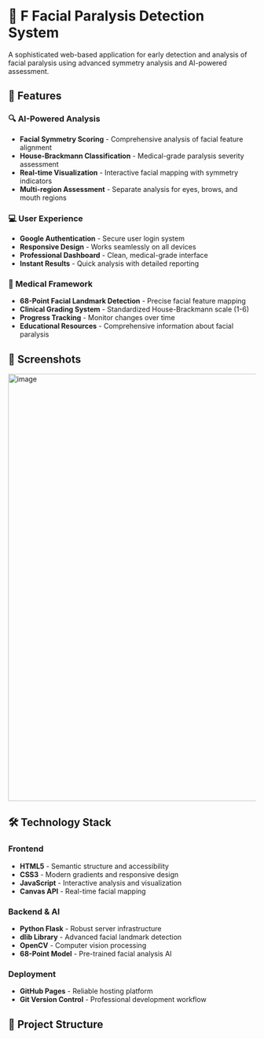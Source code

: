 # 🧠 F Facial Paralysis Detection System

A sophisticated web-based application for early detection and analysis of facial paralysis using advanced symmetry analysis and AI-powered assessment.

## 🌟 Features

### 🔍 AI-Powered Analysis
- **Facial Symmetry Scoring** - Comprehensive analysis of facial feature alignment
- **House-Brackmann Classification** - Medical-grade paralysis severity assessment
- **Real-time Visualization** - Interactive facial mapping with symmetry indicators
- **Multi-region Assessment** - Separate analysis for eyes, brows, and mouth regions

### 💻 User Experience
- **Google Authentication** - Secure user login system
- **Responsive Design** - Works seamlessly on all devices
- **Professional Dashboard** - Clean, medical-grade interface
- **Instant Results** - Quick analysis with detailed reporting

### 🏥 Medical Framework
- **68-Point Facial Landmark Detection** - Precise facial feature mapping
- **Clinical Grading System** - Standardized House-Brackmann scale (1-6)
- **Progress Tracking** - Monitor changes over time
- **Educational Resources** - Comprehensive information about facial paralysis

## 📸 Screenshots

<img width="1559" height="869" alt="image" src="https://github.com/user-attachments/assets/ee0eafe1-cbd4-4e32-b87e-db6738831a6e" />



## 🛠️ Technology Stack

### Frontend
- **HTML5** - Semantic structure and accessibility
- **CSS3** - Modern gradients and responsive design
- **JavaScript** - Interactive analysis and visualization
- **Canvas API** - Real-time facial mapping

### Backend & AI
- **Python Flask** - Robust server infrastructure
- **dlib Library** - Advanced facial landmark detection
- **OpenCV** - Computer vision processing
- **68-Point Model** - Pre-trained facial analysis AI

### Deployment
- **GitHub Pages** - Reliable hosting platform
- **Git Version Control** - Professional development workflow

## 📁 Project Structure
